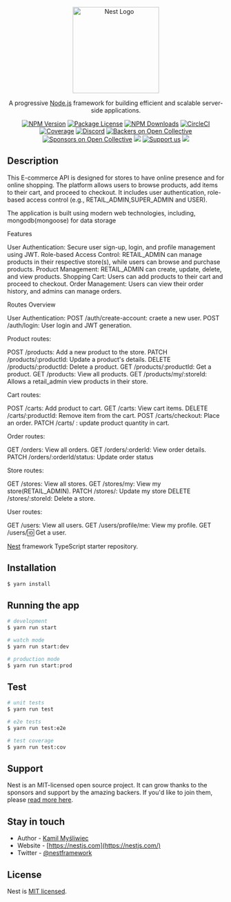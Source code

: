 <p align="center">
  <a href="http://nestjs.com/" target="blank"><img src="https://nestjs.com/img/logo-small.svg" width="200" alt="Nest Logo" /></a>
</p>

[circleci-image]: https://img.shields.io/circleci/build/github/nestjs/nest/master?token=abc123def456
[circleci-url]: https://circleci.com/gh/nestjs/nest

  <p align="center">A progressive <a href="http://nodejs.org" target="_blank">Node.js</a> framework for building efficient and scalable server-side applications.</p>
    <p align="center">
<a href="https://www.npmjs.com/~nestjscore" target="_blank"><img src="https://img.shields.io/npm/v/@nestjs/core.svg" alt="NPM Version" /></a>
<a href="https://www.npmjs.com/~nestjscore" target="_blank"><img src="https://img.shields.io/npm/l/@nestjs/core.svg" alt="Package License" /></a>
<a href="https://www.npmjs.com/~nestjscore" target="_blank"><img src="https://img.shields.io/npm/dm/@nestjs/common.svg" alt="NPM Downloads" /></a>
<a href="https://circleci.com/gh/nestjs/nest" target="_blank"><img src="https://img.shields.io/circleci/build/github/nestjs/nest/master" alt="CircleCI" /></a>
<a href="https://coveralls.io/github/nestjs/nest?branch=master" target="_blank"><img src="https://coveralls.io/repos/github/nestjs/nest/badge.svg?branch=master#9" alt="Coverage" /></a>
<a href="https://discord.gg/G7Qnnhy" target="_blank"><img src="https://img.shields.io/badge/discord-online-brightgreen.svg" alt="Discord"/></a>
<a href="https://opencollective.com/nest#backer" target="_blank"><img src="https://opencollective.com/nest/backers/badge.svg" alt="Backers on Open Collective" /></a>
<a href="https://opencollective.com/nest#sponsor" target="_blank"><img src="https://opencollective.com/nest/sponsors/badge.svg" alt="Sponsors on Open Collective" /></a>
  <a href="https://paypal.me/kamilmysliwiec" target="_blank"><img src="https://img.shields.io/badge/Donate-PayPal-ff3f59.svg"/></a>
    <a href="https://opencollective.com/nest#sponsor"  target="_blank"><img src="https://img.shields.io/badge/Support%20us-Open%20Collective-41B883.svg" alt="Support us"></a>
  <a href="https://twitter.com/nestframework" target="_blank"><img src="https://img.shields.io/twitter/follow/nestframework.svg?style=social&label=Follow"></a>
</p>
  <!--[![Backers on Open Collective](https://opencollective.com/nest/backers/badge.svg)](https://opencollective.com/nest#backer)
  [![Sponsors on Open Collective](https://opencollective.com/nest/sponsors/badge.svg)](https://opencollective.com/nest#sponsor)-->

## Description

This E-commerce API is designed for stores to have online presence and for online shopping. The platform allows users to browse products, add items to their cart, and proceed to checkout. It includes user authentication, role-based access control (e.g., RETAIL_ADMIN,SUPER_ADMIN and USER).

The application is built using modern web technologies, including, mongodb(mongoose) for data storage

Features

User Authentication: Secure user sign-up, login, and profile management using JWT.
Role-based Access Control: RETAIL_ADMIN can manage products in their respective store(s), while users can browse and purchase products.
Product Management: RETAIL_ADMIN can create, update, delete, and view products.
Shopping Cart: Users can add products to their cart and proceed to checkout.
Order Management: Users can view their order history, and admins can manage orders.

Routes Overview

User Authentication:
POST /auth/create-account: craete a new user.
POST /auth/login: User login and JWT generation.

Product routes:

POST /products: Add a new product to the store.
PATCH /products/:productId: Update a product's details.
DELETE /products/:productId: Delete a product.
GET /products/:productId: Get a product.
GET /products: View all products.
GET /products/my/:storeId: Allows a retail_admin view products in their store.

Cart routes:

POST /carts: Add product to cart.
GET /carts: View cart items.
DELETE /carts/:productId: Remove item from the cart.
POST /carts/checkout: Place an order.
PATCH /carts/ : update product quantity in cart.

Order routes:

GET /orders: View all orders.
GET /orders/:orderId: View order details.
PATCH /orders/:orderId/status: Update order status

Store routes:

GET /stores: View all stores.
GET /stores/my: View my store(RETAIL_ADMIN).
PATCH /stores/: Update my store
DELETE /stores/:storeId: Delete a store.

User routes:

GET /users: View all users.
GET /users/profile/me: View my profile.
GET /users/:id: Get a user.



[Nest](https://github.com/nestjs/nest) framework TypeScript starter repository.

## Installation

```bash
$ yarn install
```

## Running the app

```bash
# development
$ yarn run start

# watch mode
$ yarn run start:dev

# production mode
$ yarn run start:prod
```

## Test

```bash
# unit tests
$ yarn run test

# e2e tests
$ yarn run test:e2e

# test coverage
$ yarn run test:cov
```

## Support

Nest is an MIT-licensed open source project. It can grow thanks to the sponsors and support by the amazing backers. If you'd like to join them, please [read more here](https://docs.nestjs.com/support).

## Stay in touch

- Author - [Kamil Myśliwiec](https://kamilmysliwiec.com)
- Website - [https://nestjs.com](https://nestjs.com/)
- Twitter - [@nestframework](https://twitter.com/nestframework)

## License

Nest is [MIT licensed](LICENSE).
